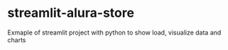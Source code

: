 # streamlit-alura-store
Exmaple of streamlit project with python to show load, visualize data and charts
